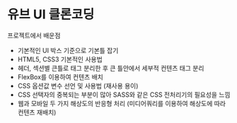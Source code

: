 # 유브 UI 클론코딩  

프로젝트에서 배운점  
- 기본적인 UI 박스 기준으로 기본틀 잡기  
- HTML5, CSS3 기본적인 사용법
- 헤더, 섹션별 큰틀로 태그 분리한 후 큰 틀안에서 세부적 컨텐츠 태그 분리
- FlexBox를 이용하여 컨텐츠 배치 
- CSS 옵션값 변수 선언 및 사용법 (재사용 용이)
- CSS 선택자의 중복되는 부분이 많아 SASS와 같은 CSS 전처리기의 필요성을 느낌
- 웹과 모바일 두 가지 해상도의 반응형 처리 (미디어쿼리를 이용하여 해상도에 따라 컨텐츠 재배치)
